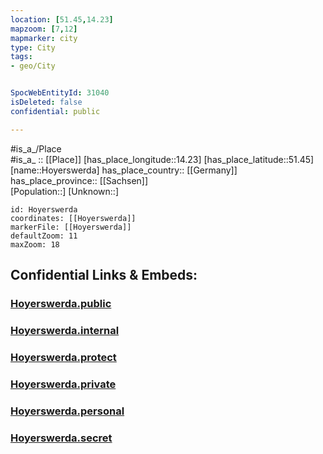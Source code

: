 ```yaml
---
location: [51.45,14.23] 
mapzoom: [7,12] 
mapmarker: city 
type: City
tags:
- geo/City


SpocWebEntityId: 31040
isDeleted: false
confidential: public

---
```

#is_a_/Place  
#is_a_ :: [[Place]] 
[has_place_longitude::14.23] 
[has_place_latitude::51.45] 
[name::Hoyerswerda] 
has_place_country:: [[Germany]]  
has_place_province:: [[Sachsen]]  
[Population::] 
[Unknown::] 


```leaflet
id: Hoyerswerda
coordinates: [[Hoyerswerda]] 
markerFile: [[Hoyerswerda]] 
defaultZoom: 11 
maxZoom: 18
```


## Confidential Links & Embeds: 

### [Hoyerswerda.public](/_public/\Earth\Continent\Europe\Europe~Central\Germany\Germany~East\Sachsen\counties~Sachsen\Bautzen\cities~BautzenHoyerswerda.public.md) 

### [Hoyerswerda.internal](/_internal/\Earth\Continent\Europe\Europe~Central\Germany\Germany~East\Sachsen\counties~Sachsen\Bautzen\cities~BautzenHoyerswerda.internal.md) 

### [Hoyerswerda.protect](/_protect/\Earth\Continent\Europe\Europe~Central\Germany\Germany~East\Sachsen\counties~Sachsen\Bautzen\cities~BautzenHoyerswerda.protect.md) 

### [Hoyerswerda.private](/_private/\Earth\Continent\Europe\Europe~Central\Germany\Germany~East\Sachsen\counties~Sachsen\Bautzen\cities~BautzenHoyerswerda.private.md) 

### [Hoyerswerda.personal](/_personal/\Earth\Continent\Europe\Europe~Central\Germany\Germany~East\Sachsen\counties~Sachsen\Bautzen\cities~BautzenHoyerswerda.personal.md) 

### [Hoyerswerda.secret](/_secret/\Earth\Continent\Europe\Europe~Central\Germany\Germany~East\Sachsen\counties~Sachsen\Bautzen\cities~BautzenHoyerswerda.secret.md)

